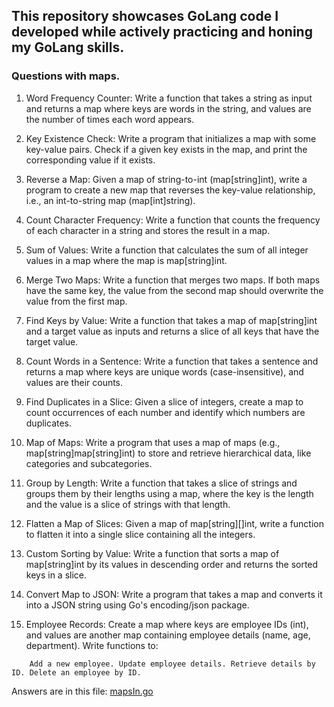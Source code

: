 ## This repository showcases GoLang code I developed while actively practicing and honing my GoLang skills.


### Questions with maps.

1. Word Frequency Counter: Write a function that takes a string as input and returns a map where keys are words in the string, and values are the number of times each word appears.

2. Key Existence Check: Write a program that initializes a map with some key-value pairs. Check if a given key exists in the map, and print the corresponding value if it exists.

3. Reverse a Map: Given a map of string-to-int (map[string]int), write a program to create a new map that reverses the key-value relationship, i.e., an int-to-string map (map[int]string).

4. Count Character Frequency: Write a function that counts the frequency of each character in a string and stores the result in a map.

5. Sum of Values: Write a function that calculates the sum of all integer values in a map where the map is map[string]int.

6. Merge Two Maps: Write a function that merges two maps. If both maps have the same key, the value from the second map should overwrite the value from the first map.

7. Find Keys by Value: Write a function that takes a map of map[string]int and a target value as inputs and returns a slice of all keys that have the target value.

8. Count Words in a Sentence: Write a function that takes a sentence and returns a map where keys are unique words (case-insensitive), and values are their counts.

9. Find Duplicates in a Slice: Given a slice of integers, create a map to count occurrences of each number and identify which numbers are duplicates.

10. Map of Maps: Write a program that uses a map of maps (e.g., map[string]map[string]int) to store and retrieve hierarchical data, like categories and subcategories.

11. Group by Length: Write a function that takes a slice of strings and groups them by their lengths using a map, where the key is the length and the value is a slice of strings with that length.

12. Flatten a Map of Slices: Given a map of map[string][]int, write a function to flatten it into a single slice containing all the integers.

13. Custom Sorting by Value: Write a function that sorts a map of map[string]int by its values in descending order and returns the sorted keys in a slice.

14. Convert Map to JSON: Write a program that takes a map and converts it into a JSON string using Go's encoding/json package.

15. Employee Records: Create a map where keys are employee IDs (int), and values are another map containing employee details (name, age, department). Write functions to:

`    Add a new employee.
    Update employee details.
    Retrieve details by ID.
    Delete an employee by ID.`

    
Answers are in this file: [mapsIn.go](mapsInGo/mapsIn.go)